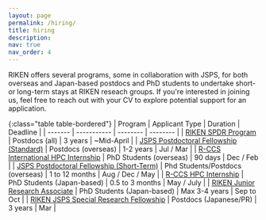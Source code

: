 ```yaml
---
layout: page
permalink: /hiring/
title: hiring
description:
nav: true
nav_order: 4
---
```


RIKEN offers several programs, some in collaboration with JSPS, for both overseas and Japan-based postdocs and PhD students to undertake short- or long-term stays at RIKEN reseach groups. If you're interested in joining us, feel free to reach out with your CV to explore potential support for an application.

{:class="table table-bordered"}
| Program | Applicant Type | Duration | Deadline |
| ------- | ----------- | -------- | -------- |
| [RIKEN SPDR Program](https://www.riken.jp/en/careers/programs/spdr/) | Postdocs (all) | 3 years | ~Mid-April |
| [JSPS Postdoctoral Fellowship (Standard)](https://www.jsps.go.jp/english/e-fellow/application.html) | Postdocs (overseas) | 1-2 years | Jul / Mar |
| [R-CCS International HPC Internship](https://www.r-ccs.riken.jp/en/outreach/schools/20250415-20260319/) | PhD Students (overseas) | 90 days | Dec / Feb |
| [JSPS Postdoctoral Fellowship (Short-Term)](https://www.jsps.go.jp/english/e-fellow/application.html) | Phd Students/Postdocs (overseas) | 1 to 12 months | Aug / Dec / May |
| [R-CCS HPC Internship](https://www.r-ccs.riken.jp/en/outreach/schools/20250723-20251225/) | PhD Students (Japan-based) | 0.5 to 3 months | May / July |
| [RIKEN Junior Research Associate](https://www.riken.jp/en/careers/programs/jra/) | PhD Students (Japan-based) | Max 3-4 years | Sep to Oct |
| [RIKEN JSPS Special Research Fellowship](https://www.riken.jp/careers/programs/jsps_pd/index.html) | Postdocs (Japanese/PR) | 3 years | Mar |
